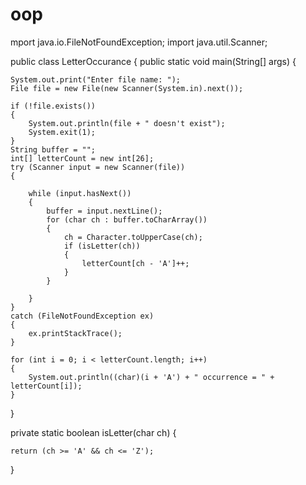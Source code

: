 # oop
mport java.io.FileNotFoundException;
  import java.util.Scanner;

  public class LetterOccurance
 {
  public static void main(String[] args) {

    System.out.print("Enter file name: ");
    File file = new File(new Scanner(System.in).next());

    if (!file.exists()) 
    {
        System.out.println(file + " doesn't exist");
        System.exit(1);
    }
    String buffer = "";
    int[] letterCount = new int[26];
    try (Scanner input = new Scanner(file)) 
    {

        while (input.hasNext()) 
        {
            buffer = input.nextLine();
            for (char ch : buffer.toCharArray())
            {
                ch = Character.toUpperCase(ch);
                if (isLetter(ch)) 
                {
                    letterCount[ch - 'A']++;
                }
            }

        }
    } 
    catch (FileNotFoundException ex) 
    {
        ex.printStackTrace();
    }

    for (int i = 0; i < letterCount.length; i++) 
    {
        System.out.println((char)(i + 'A') + " occurrence = " + letterCount[i]);
    }

}

private static boolean isLetter(char ch) 
{

    return (ch >= 'A' && ch <= 'Z');
}
